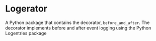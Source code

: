 # Logerator
A Python package that contains the decorator, `before_and_after`. The decorator implements before and after event logging using the Python Logentries package
